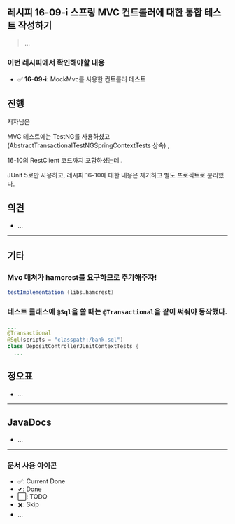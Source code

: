 ## 레시피 16-09-i 스프링 MVC 컨트롤러에 대한 통합 테스트 작성하기

> ...

### 이번 레시피에서 확인해야할  내용

* ✅ **16-09-i**:  MockMvc를 사용한 컨트롤러 테스트

  

  


## 진행

저자님은 

MVC 테스트에는 TestNG를 사용하셨고 (AbstractTransactionalTestNGSpringContextTests 상속) , 

16-10의 RestClient 코드까지 포함하셨는데..

JUnit 5로만 사용하고, 레시피 16-10에 대한 내용은 제거하고 별도 프로젝트로 분리했다.



## 의견

* ...




---

## 기타

### Mvc 매처가 hamcrest를 요구하므로 추가해주자!

```groovy
testImplementation (libs.hamcrest)
```



### 테스트 클래스에 `@Sql`을 쓸 때는  `@Transactional`을 같이 써줘야 동작했다.

```java
...
@Transactional
@Sql(scripts = "classpath:/bank.sql")
class DepositControllerJUnitContextTests {
  ...
```





## 정오표

* ...
  


---

## JavaDocs

* ...



---

### 문서 사용 아이콘

* ✅: Current Done
* ✔: Done
* ⬜: TODO
* ✖️: Skip
* ...

